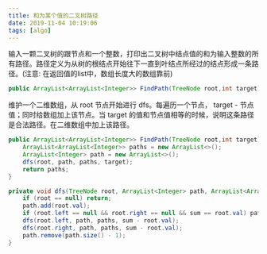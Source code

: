 ```yaml
---
title: 和为某个值的二叉树路径
date: 2019-11-04 10:19:06
tags: [algo]
---
```


输入一颗二叉树的跟节点和一个整数，打印出二叉树中结点值的和为输入整数的所有路径。路径定义为从树的根结点开始往下一直到叶结点所经过的结点形成一条路径。(注意: 在返回值的list中，数组长度大的数组靠前)

```java
public ArrayList<ArrayList<Integer>> FindPath(TreeNode root,int target)
```

维护一个二维数组，从 root 节点开始进行 dfs。每遍历一个节点， target - 节点值；同时给数组加上该节点。当 target 的值和节点值相等的时候，说明这条路径是合法路径。在二维数组中加上该路径。

```java
public ArrayList<ArrayList<Integer>> FindPath(TreeNode root,int target) {
    ArrayList<ArrayList<Integer>> paths = new ArrayList<>();
    ArrayList<Integer> path = new ArrayList<>();
    dfs(root, path, paths, target);
    return paths;
}

private void dfs(TreeNode root, ArrayList<Integer> path, ArrayList<ArrayList<Integer>> paths, int sum) {
    if (root == null) return;
    path.add(root.val);
    if (root.left == null && root.right == null && sum == root.val) paths.add(new ArrayList<>(path));
    dfs(root.left, path, paths, sum - root.val);
    dfs(root.right, path, paths, sum - root.val);
    path.remove(path.size() - 1);
}
```
